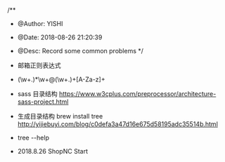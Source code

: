 
/** 
 * @Author: YISHI 
 * @Date:   2018-08-26 21:20:39 
 * @Desc:   Record some common problems
 */

* 邮箱正则表达式
* (\w+\.)*\w+@(\w+\.)+[A-Za-z]+

* sass 目录结构 https://www.w3cplus.com/preprocessor/architecture-sass-project.html

* 生成目录结构 brew install tree http://yijiebuyi.com/blog/c0defa3a47d16e675d58195adc35514b.html
* tree --help

* 2018.8.26 ShopNC Start
